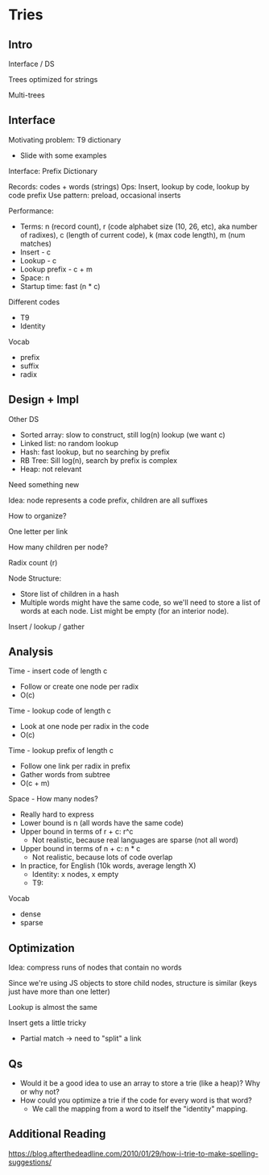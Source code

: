 # Tries

## Intro

Interface / DS

Trees optimized for strings

Multi-trees

## Interface

Motivating problem: T9 dictionary
- Slide with some examples

Interface: Prefix Dictionary

Records: codes + words (strings)
Ops: Insert, lookup by code, lookup by code prefix
Use pattern: preload, occasional inserts

Performance:
- Terms: n (record count), r (code alphabet size (10, 26, etc), aka number of radixes), c (length of current code), k (max code length), m (num matches)
- Insert - c
- Lookup - c
- Lookup prefix - c + m
- Space: n
- Startup time: fast (n * c)

Different codes
- T9
- Identity

Vocab
- prefix
- suffix
- radix

## Design + Impl

Other DS
- Sorted array: slow to construct, still log(n) lookup (we want c)
- Linked list: no random lookup
- Hash: fast lookup, but no searching by prefix
- RB Tree: Sill log(n), search by prefix is complex
- Heap: not relevant

Need something new

Idea: node represents a code prefix, children are all suffixes

How to organize?

One letter per link

How many children per node?

Radix count (r)

Node Structure:
- Store list of children in a hash
- Multiple words might have the same code, so we'll need to store a list of words at each node. List might be empty (for an interior node).

Insert / lookup / gather

## Analysis

Time - insert code of length c
- Follow or create one node per radix
- O(c)

Time - lookup code of length c
- Look at one node per radix in the code
- O(c)

Time - lookup prefix of length c
- Follow one link per radix in prefix
- Gather words from subtree
- O(c + m)

Space - How many nodes?
- Really hard to express
- Lower bound is n (all words have the same code)
- Upper bound in terms of r + c: r^c
    - Not realistic, because real languages are sparse (not all word)
- Upper bound in terms of n + c: n * c
    - Not realistic, because lots of code overlap
- In practice, for English (10k words, average length X)
    - Identity: x nodes, x empty
    - T9: 

Vocab
- dense
- sparse

## Optimization

Idea: compress runs of nodes that contain no words

Since we're using JS objects to store child nodes, structure is similar (keys just have more than one letter)

Lookup is almost the same

Insert gets a little tricky
- Partial match -> need to "split" a link

## Qs

- Would it be a good idea to use an array to store a trie (like a heap)? Why or why not?
- How could you optimize a trie if the code for every word is that word?
    - We call the mapping from a word to itself the "identity" mapping.


## Additional Reading

https://blog.afterthedeadline.com/2010/01/29/how-i-trie-to-make-spelling-suggestions/